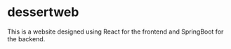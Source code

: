 # dessertweb
This is a website designed using React for the frontend and SpringBoot for the backend.
